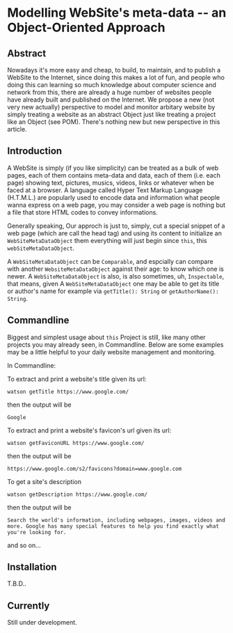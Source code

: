 # Modelling WebSite's meta-data -- an Object-Oriented Approach

## Abstract 

Nowadays it's more easy and cheap, to build, to maintain, and to publish a WebSite to the Internet, since doing this makes a lot of fun, and people who doing this can learning so much knowledge about computer science and network from this, there are already a huge number of websites people have already built and published on the Internet. We propose a new (not very new actually) perspective to model and monitor arbitary website by simply treating a website as an abstract Object just like treating a project like an Object (see POM). There's nothing new but new perspective in this article.

## Introduction

A WebSite is simply (if you like simplicity) can be treated as a bulk of web pages, each of them contains meta-data and data, each of them (i.e. each page) showing text, pictures, musics, videos, links or whatever when be faced at a browser. A language called Hyper Text Markup Language (H.T.M.L.) are popularly used to encode data and information what people wanna express on a web page, you may consider a web page is nothing but a file that store HTML codes to convey informations.

Generally speaking, Our approch is just to, simply, cut a special snippet of a web page (which are call the head tag) and using its content to initialize an `WebSiteMetaDataObject` them everything will just begin since `this`, this  `webSiteMetaDataObject`.

A `WebSiteMetaDataObject` can be `Comparable`, and espcially can compare with another `WebsiteMetaDataObject` against their age: to know which one is newer. A `WebSiteMetaDataObject` is also, is also sometimes, uh, `Inspectable`, that means, given A `WebSiteMetaDataObject` one may be able to get its title or author's name for example via `getTitle(): String` or `getAuthorName(): String`.

## Commandline

Biggest and simplest usage about `this` Project is still, like many other projects you may already seen, in Commandline. Below are some examples may be a little helpful to your daily website management and monitoring.

In Commandline:

To extract and print a website's title given its url:

```
watson getTitle https://www.google.com/
```

then the output will be

```
Google
```

To extract and print a website's favicon's url given its url:

```
watson getFaviconURL https://www.google.com/
```

then the output will be

```
https://www.google.com/s2/favicons?domain=www.google.com
```

To get a site's description

```
watson getDescription https://www.google.com/
```

then the output will be

```
Search the world's information, including webpages, images, videos and more. Google has many special features to help you find exactly what you're looking for.
```

and so on...

## Installation

T.B.D..

## Currently

Still under development.